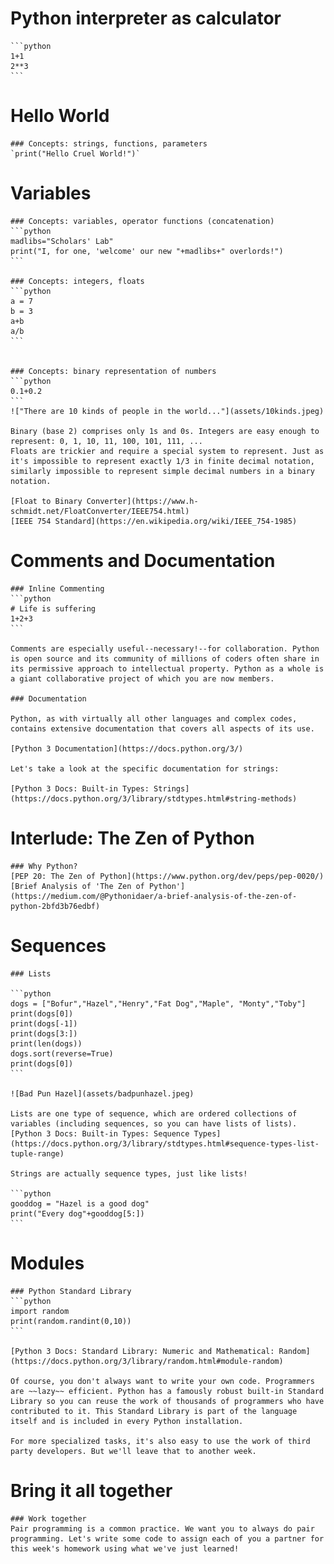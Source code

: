 # Python interpreter as calculator
    ```python
    1+1
    2**3
    ```

# Hello World
    ### Concepts: strings, functions, parameters
    `print("Hello Cruel World!")`

# Variables
    ### Concepts: variables, operator functions (concatenation)
    ```python
    madlibs="Scholars' Lab"
    print("I, for one, 'welcome' our new "+madlibs+" overlords!")
    ```

    ### Concepts: integers, floats
    ```python
    a = 7
    b = 3
    a+b
    a/b
    ```

    
    ### Concepts: binary representation of numbers
    ```python
    0.1+0.2
    ```
    !["There are 10 kinds of people in the world..."](assets/10kinds.jpeg)
    
    Binary (base 2) comprises only 1s and 0s. Integers are easy enough to represent: 0, 1, 10, 11, 100, 101, 111, ...
    Floats are trickier and require a special system to represent. Just as it's impossible to represent exactly 1/3 in finite decimal notation, similarly impossible to represent simple decimal numbers in a binary notation.

    [Float to Binary Converter](https://www.h-schmidt.net/FloatConverter/IEEE754.html)
    [IEEE 754 Standard](https://en.wikipedia.org/wiki/IEEE_754-1985)


# Comments and Documentation
    ### Inline Commenting
    ```python
    # Life is suffering
    1+2+3
    ```

    Comments are especially useful--necessary!--for collaboration. Python is open source and its community of millions of coders often share in its permissive approach to intellectual property. Python as a whole is a giant collaborative project of which you are now members.

    ### Documentation
    
    Python, as with virtually all other languages and complex codes, contains extensive documentation that covers all aspects of its use.

    [Python 3 Documentation](https://docs.python.org/3/)

    Let's take a look at the specific documentation for strings:

    [Python 3 Docs: Built-in Types: Strings](https://docs.python.org/3/library/stdtypes.html#string-methods)


# Interlude: The Zen of Python
    ### Why Python? 
    [PEP 20: The Zen of Python](https://www.python.org/dev/peps/pep-0020/)
    [Brief Analysis of 'The Zen of Python'](https://medium.com/@Pythonidaer/a-brief-analysis-of-the-zen-of-python-2bfd3b76edbf)


# Sequences

    ### Lists

    ```python
    dogs = ["Bofur","Hazel","Henry","Fat Dog","Maple", "Monty","Toby"]
    print(dogs[0])
    print(dogs[-1])
    print(dogs[3:])
    print(len(dogs))
    dogs.sort(reverse=True)
    print(dogs[0])
    ```
    
    ![Bad Pun Hazel](assets/badpunhazel.jpeg)

    Lists are one type of sequence, which are ordered collections of variables (including sequences, so you can have lists of lists).
    [Python 3 Docs: Built-in Types: Sequence Types](https://docs.python.org/3/library/stdtypes.html#sequence-types-list-tuple-range)

    Strings are actually sequence types, just like lists!

    ```python
    gooddog = "Hazel is a good dog"
    print("Every dog"+gooddog[5:])
    ```

# Modules
    ### Python Standard Library
    ```python
    import random
    print(random.randint(0,10))
    ```

    [Python 3 Docs: Standard Library: Numeric and Mathematical: Random](https://docs.python.org/3/library/random.html#module-random)

    Of course, you don't always want to write your own code. Programmers are ~~lazy~~ efficient. Python has a famously robust built-in Standard Library so you can reuse the work of thousands of programmers who have contributed to it. This Standard Library is part of the language itself and is included in every Python installation.

    For more specialized tasks, it's also easy to use the work of third party developers. But we'll leave that to another week.

# Bring it all together
    ### Work together
    Pair programming is a common practice. We want you to always do pair programming. Let's write some code to assign each of you a partner for this week's homework using what we've just learned!
